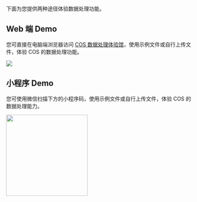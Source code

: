 下面为您提供两种途径体验数据处理功能。

## Web 端 Demo

您可直接在电脑端浏览器访问 [COS 数据处理体验馆](https://cloud.tencent.com/act/pro/cosExhibition)，使用示例文件或自行上传文件，体验 COS 的数据处理功能。

![](https://qcloudimg.tencent-cloud.cn/raw/6c53fbeec00d49aa7db5411f981db83e.png)

## 小程序 Demo

您可使用微信扫描下方的小程序码，使用示例文件或自行上传文件，体验 COS 的数据处理能力。

<img src="https://main.qcloudimg.com/raw/f19873c244819aba04d64faebf55b7c7.png" width="220px">


